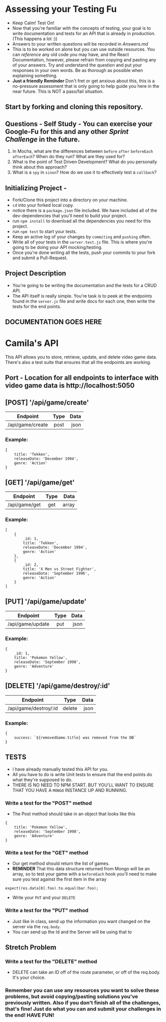 # Assessing your Testing Fu

* Keep Calm! Test On!
* Now that you're familiar with the concepts of testing, your goal is to write documentation and tests for an API that is already in production. (This happens a lot :))
* Answers to your written questions will be recorded in _Answers.md_
* This is to be worked on alone but you can use outside resources. You can _reference_ any old code you may have, and the React Documentation, however, please refrain from copying and pasting any of your answers. Try and understand the question and put your responses in your own words. Be as thorough as possible when explaining something.
* **Just a friendly Reminder** Don't fret or get anxious about this, this is a no-pressure assessment that is only going to help guide you here in the near future. This is NOT a pass/fail situation.

## Start by forking and cloning this repository.

## Questions - Self Study - You can exercise your Google-Fu for this and any other _Sprint Challenge_ in the future.

1. In Mocha, what are the differences between `before` `after` `beforeEach` `afterEach`? When do they run? What are they used for?
1. What is the point of Test Driven Development? What do you personally think about this approach?
1. What is a `spy` in `sinon`? How do we use it to effectively test a `callback`?

## Initializing Project -

* Fork/Clone this project into a directory on your machine.
* `cd` into your forked local copy.
* notice there is a `package.json` file included. We have included all of the dev-dependencies that you'll need to build your project.
* run `npm install` to download all the dependencies you need for this project.
* run `npm test` to start your tests.
* Keep an active log of your changes by `commiting` and `pushing` often.
* Write all of your tests in the `server.test.js` file. This is where you're going to be doing your API mocking/testing.
* Once you're done writing all the tests, push your commits to your fork and submit a Pull-Request.

## Project Description

* You're going to be writing the documentation and the tests for a CRUD API.
* The API itself is really simple. You're task is to peek at the endpoints found in the `server.js` file and write docs for each one, then write the tests for the end points.

## DOCUMENTATION GOES HERE

# Camila's API

This API allows you to store, retrieve, update, and delete video game data. There's also a test suite that ensures that all the endpoints are working.

## Port - Location for all endpoints to interface with video game data is http://localhost:5050

## [POST] '/api/game/create'

| Endpoint         | Type | Data |
| ---------------- | :--: | ---: |
| /api/game/create | post | json |

### Example:

```
{
	title: 'Tekken',
	releaseDate: 'December 1994',
	genre: 'Action'
}
```

## [GET] '/api/game/get'

| Endpoint         | Type | Data  |
| ---------------- | :--: | ----: |
| /api/game/get    | get  | array |

### Example:

```
[
	{
		_id: 1,
		title: 'Tekken',
		releaseDate: 'December 1994',
		genre: 'Action'
	},
	{
		_id: 2,
		title: 'X Men vs Street Fighter',
        releaseDate: 'September 1996',
        genre: 'Action'
	}
]
```


## [PUT] '/api/game/update'

| Endpoint         | Type | Data |
| ---------------- | :--: | ---: |
| /api/game/update | put  | json |

### Example:

```
{
	_id: 1,
	title: 'Pokemon Yellow',
    releaseDate: 'September 1998',
    genre: 'Adventure'
}
```

## [DELETE] '/api/game/destroy/:id'

| Endpoint              | Type   | Data |
| ----------------      | :----: | ---: |
| /api/game/destroy/:id | delete | json |

### Example:

```
{ 
	success: `${removedGame.title} was removed from the DB` 
}
```

## TESTS

* I have already manually tested this API for you.
* All you have to do is write Unit tests to ensure that the end points do what they're supposed to do.
* THERE IS NO NEED TO NPM START. BUT YOU'LL WANT TO ENSURE THAT YOU HAVE A `MONGO` INSTANCE UP AND RUNNING.

### Write a test for the "POST" method

* The Post method should take in an object that looks like this

```
{
	title: 'Pokemon Yellow',
    releaseDate: 'September 1998',
    genre: 'Adventure'
}
```

### Write a test for the "GET" method

* Our get method should return the list of games.
* **REMINDER** That this data structure returned from Mongo will be an array, so to test your game with a `beforeEach` hook you'll need to make sure you test against the first item in the array

```
expect(res.data[0].foo).to.equal(bar.foo);
```

* Write your `PUT` and your `DELETE`

### Write a test for the "PUT" method

* Just like in class, send up the information you want changed on the server via the `req.body`.
* You can send up the Id and the Server will be using that to

## Stretch Problem

### Write a test for the "DELETE" method

* DELETE can take an ID off of the route parameter, or off of the req.body. It's your choice.

### Remember you can use any resources you want to solve these problems, but avoid copying/pasting solutions you've previously written. Also if you don't finish all of the challenges, that's fine! Just do what you can and submit your challenges in the end! HAVE FUN!
